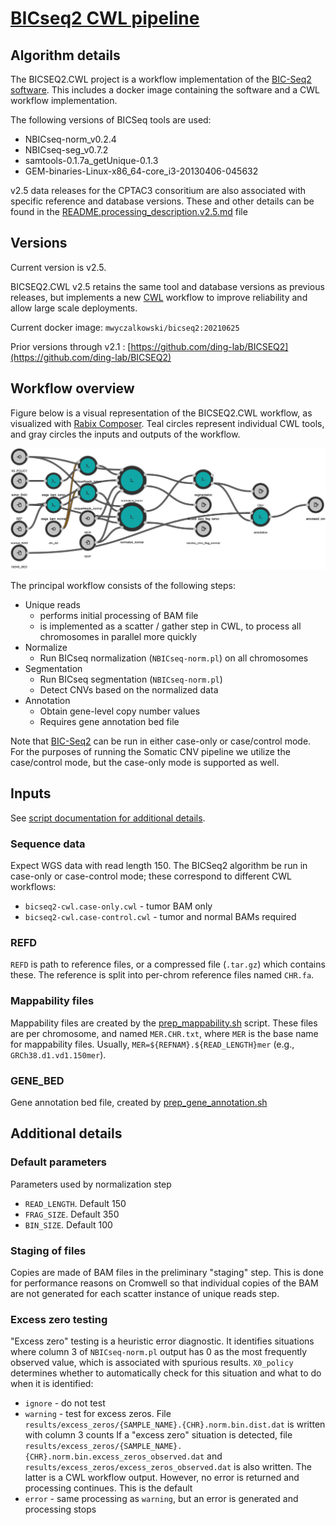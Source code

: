 # [BICseq2 CWL pipeline](https://github.com/mwyczalkowski/BICSEQ2.git)

## Algorithm details

The BICSEQ2.CWL project is a workflow implementation of the [BIC-Seq2
software](http://compbio.med.harvard.edu/BIC-seq/). This includes a docker image
containing the software and a CWL workflow implementation.

The following versions of BICSeq tools are used:
  * NBICseq-norm_v0.2.4
  * NBICseq-seg_v0.7.2
  * samtools-0.1.7a_getUnique-0.1.3
  * GEM-binaries-Linux-x86_64-core_i3-20130406-045632

v2.5 data releases for the CPTAC3 consoritium are also associated with specific
reference and database versions.  These and other details can be found in the
[README.processing_description.v2.5.md](README.processing_description.v2.5.md)
file

## Versions

Current version is v2.5.

BICSEQ2.CWL v2.5 retains the same tool and database versions as previous releases, but
implements a new [CWL](https://www.commonwl.org/user_guide/index.html) workflow
to improve reliability and allow large scale deployments.

Current docker image: `mwyczalkowski/bicseq2:20210625`

Prior versions through v2.1 : [https://github.com/ding-lab/BICSEQ2](https://github.com/ding-lab/BICSEQ2)

## Workflow overview

Figure below is a visual representation of the BICSEQ2.CWL workflow, as visualized with [Rabix Composer](http://docs.rabix.io/rabix-composer-home).
Teal circles represent individual CWL tools, and gray circles the inputs and outputs of the workflow.

![BICSEQ2.CWL Case/Control workflow visualization](doc/bicseq2-cwl.case-control.cwl.png)

The principal workflow consists of the following steps:
* Unique reads
  * performs initial processing of BAM file
  * is implemented as a scatter / gather step in CWL, to process all chromosomes in parallel more quickly
* Normalize
  * Run BICseq normalization (`NBICseq-norm.pl`) on all chromosomes
* Segmentation
  * Run BICseq segmentation (`NBICseq-norm.pl`) 
  * Detect CNVs based on the normalized data
* Annotation
  * Obtain gene-level copy number values 
  * Requires gene annotation bed file

Note that [BIC-Seq2](http://compbio.med.harvard.edu/BIC-seq/) can be run in either case-only or case/control mode.
For the purposes of running the Somatic CNV pipeline we utilize the case/control mode, but the case-only mode
is supported as well.

## Inputs

See [script documentation for additional details](https://github.com/mwyczalkowski/BICSEQ2.CWL/tree/master/src).

### Sequence data
Expect WGS data with read length 150.  The BICSeq2 algorithm be run in case-only or case-control mode;
these correspond to different CWL workflows:
* `bicseq2-cwl.case-only.cwl` - tumor BAM only
* `bicseq2-cwl.case-control.cwl` - tumor and normal BAMs required

### REFD
`REFD` is path to reference files, or a compressed file (`.tar.gz`) which contains these.
The reference is split into per-chrom reference files named `CHR.fa`.  

### Mappability files
Mappability files are created by the
[prep_mappability.sh](https://github.com/mwyczalkowski/BICSEQ2.CWL/blob/master/src/prep_mappability.sh)
script.  These files are per chromosome, and named `MER.CHR.txt`, where `MER`
is the base name for mappability files.  Usually,
`MER=${REFNAM}.${READ_LENGTH}mer` (e.g., `GRCh38.d1.vd1.150mer`).

### GENE_BED
Gene annotation bed file, created by [prep_gene_annotation.sh](https://github.com/mwyczalkowski/BICSEQ2.CWL/blob/master/src/prep_gene_annotation.sh) 

## Additional details

### Default parameters
Parameters used by normalization step
* `READ_LENGTH`.  Default 150
* `FRAG_SIZE`.  Default 350
* `BIN_SIZE`.  Default 100

### Staging of files
Copies are made of BAM files in the preliminary "staging" step.  This is done for performance reasons on 
Cromwell so that individual copies of the BAM are not generated for each scatter instance of unique reads step.

### Excess zero testing

"Excess zero" testing is a heuristic error diagnostic.  It identifies situations where column 3 of `NBICseq-norm.pl` output
has 0 as the most frequently observed value, which is associated with spurious results. `X0_policy` determines whether to automatically
check for this situation and what to do when it is identified:
*  `ignore` - do not test
*  `warning` - test for excess zeros.  File `results/excess_zeros/{SAMPLE_NAME}.{CHR}.norm.bin.dist.dat` is written with column 3 counts
      If a "excess zero" situation is detected, file `results/excess_zeros/{SAMPLE_NAME}.{CHR}.norm.bin.excess_zeros_observed.dat` and
      `results/excess_zeros/excess_zeros_observed.dat` is also written.  The latter is a CWL workflow output.
      However, no error is returned and processing continues.  This is the default
*  `error` - same processing as `warning`, but an error is generated and processing stops



